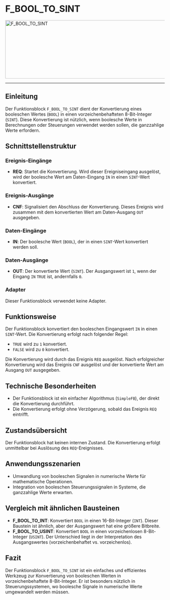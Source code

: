 # F_BOOL_TO_SINT

<img width="1231" height="184" alt="F_BOOL_TO_SINT" src="https://github.com/user-attachments/assets/f88ef12a-b389-4669-b68c-8527d08d1d6e" />

* * * * * * * * * *
## Einleitung
Der Funktionsblock `F_BOOL_TO_SINT` dient der Konvertierung eines booleschen Wertes (`BOOL`) in einen vorzeichenbehafteten 8-Bit-Integer (`SINT`). Diese Konvertierung ist nützlich, wenn boolesche Werte in Berechnungen oder Steuerungen verwendet werden sollen, die ganzzahlige Werte erfordern.

## Schnittstellenstruktur

### **Ereignis-Eingänge**
- **REQ**: Startet die Konvertierung. Wird dieser Ereigniseingang ausgelöst, wird der boolesche Wert am Daten-Eingang `IN` in einen `SINT`-Wert konvertiert.

### **Ereignis-Ausgänge**
- **CNF**: Signalisiert den Abschluss der Konvertierung. Dieses Ereignis wird zusammen mit dem konvertierten Wert am Daten-Ausgang `OUT` ausgegeben.

### **Daten-Eingänge**
- **IN**: Der boolesche Wert (`BOOL`), der in einen `SINT`-Wert konvertiert werden soll.

### **Daten-Ausgänge**
- **OUT**: Der konvertierte Wert (`SINT`). Der Ausgangswert ist `1`, wenn der Eingang `IN` `TRUE` ist, andernfalls `0`.

### **Adapter**
Dieser Funktionsblock verwendet keine Adapter.

## Funktionsweise
Der Funktionsblock konvertiert den booleschen Eingangswert `IN` in einen `SINT`-Wert. Die Konvertierung erfolgt nach folgender Regel:
- `TRUE` wird zu `1` konvertiert.
- `FALSE` wird zu `0` konvertiert.

Die Konvertierung wird durch das Ereignis `REQ` ausgelöst. Nach erfolgreicher Konvertierung wird das Ereignis `CNF` ausgelöst und der konvertierte Wert am Ausgang `OUT` ausgegeben.

## Technische Besonderheiten
- Der Funktionsblock ist ein einfacher Algorithmus (`SimpleFB`), der direkt die Konvertierung durchführt.
- Die Konvertierung erfolgt ohne Verzögerung, sobald das Ereignis `REQ` eintrifft.

## Zustandsübersicht
Der Funktionsblock hat keinen internen Zustand. Die Konvertierung erfolgt unmittelbar bei Auslösung des `REQ`-Ereignisses.

## Anwendungsszenarien
- Umwandlung von booleschen Signalen in numerische Werte für mathematische Operationen.
- Integration von booleschen Steuerungssignalen in Systeme, die ganzzahlige Werte erwarten.

## Vergleich mit ähnlichen Bausteinen
- **F_BOOL_TO_INT**: Konvertiert `BOOL` in einen 16-Bit-Integer (`INT`). Dieser Baustein ist ähnlich, aber der Ausgangswert hat eine größere Bitbreite.
- **F_BOOL_TO_USINT**: Konvertiert `BOOL` in einen vorzeichenlosen 8-Bit-Integer (`USINT`). Der Unterschied liegt in der Interpretation des Ausgangswertes (vorzeichenbehaftet vs. vorzeichenlos).

## Fazit
Der Funktionsblock `F_BOOL_TO_SINT` ist ein einfaches und effizientes Werkzeug zur Konvertierung von booleschen Werten in vorzeichenbehaftete 8-Bit-Integer. Er ist besonders nützlich in Steuerungssystemen, wo boolesche Signale in numerische Werte umgewandelt werden müssen.
